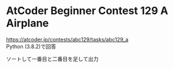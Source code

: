 # AtCoder Beginner Contest 129 A Airplane  
https://atcoder.jp/contests/abc129/tasks/abc129_a  
Python (3.8.2)で回答  

ソートして一番目と二番目を足して出力
